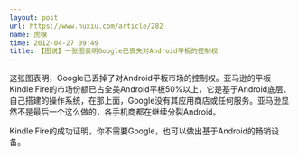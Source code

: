 ```yaml
---
layout: post
url: https://www.huxiu.com/article/282
name: 虎嗅
time: 2012-04-27 09:49
title: 【图说】一张图表明Google已丧失对Android平板的控制权
---
```

这张图表明，Google已丢掉了对Android平板市场的控制权。亚马逊的平板Kindle Fire的市场份额已占全美Android平板50%以上，它是基于Android底层、自己搭建的操作系统，在那上面，Google没有其应用商店或任何服务。亚马逊显然不是最后一个这么做的，各手机商都在继续分裂Android。

Kindle Fire的成功证明，你不需要Google，也可以做出基于Android的畅销设备。

